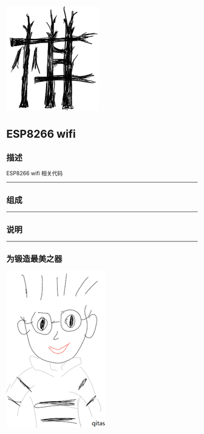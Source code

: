 [![sites](adv/Qi.png)](http://www.qitas.cn)
---
# ESP8266 wifi

## 描述

ESP8266 wifi 相关代码

---
## 组成



---
## 说明


---
## 为锻造最美之器
[![sites](adv/qitas.png)](http://www.qitas.cn)